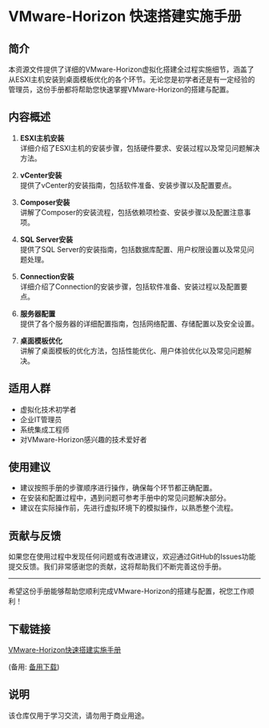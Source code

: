 # VMware-Horizon 快速搭建实施手册

## 简介

本资源文件提供了详细的VMware-Horizon虚拟化搭建全过程实施细节，涵盖了从ESXI主机安装到桌面模板优化的各个环节。无论您是初学者还是有一定经验的管理员，这份手册都将帮助您快速掌握VMware-Horizon的搭建与配置。

## 内容概述

1. **ESXI主机安装**  
   详细介绍了ESXI主机的安装步骤，包括硬件要求、安装过程以及常见问题解决方法。

2. **vCenter安装**  
   提供了vCenter的安装指南，包括软件准备、安装步骤以及配置要点。

3. **Composer安装**  
   讲解了Composer的安装流程，包括依赖项检查、安装步骤以及配置注意事项。

4. **SQL Server安装**  
   提供了SQL Server的安装指南，包括数据库配置、用户权限设置以及常见问题处理。

5. **Connection安装**  
   详细介绍了Connection的安装步骤，包括软件准备、安装过程以及配置要点。

6. **服务器配置**  
   提供了各个服务器的详细配置指南，包括网络配置、存储配置以及安全设置。

7. **桌面模板优化**  
   讲解了桌面模板的优化方法，包括性能优化、用户体验优化以及常见问题解决。

## 适用人群

- 虚拟化技术初学者
- 企业IT管理员
- 系统集成工程师
- 对VMware-Horizon感兴趣的技术爱好者

## 使用建议

- 建议按照手册的步骤顺序进行操作，确保每个环节都正确配置。
- 在安装和配置过程中，遇到问题可参考手册中的常见问题解决部分。
- 建议在实际操作前，先进行虚拟环境下的模拟操作，以熟悉整个流程。

## 贡献与反馈

如果您在使用过程中发现任何问题或有改进建议，欢迎通过GitHub的Issues功能提交反馈。我们非常感谢您的贡献，这将帮助我们不断完善这份手册。

---

希望这份手册能够帮助您顺利完成VMware-Horizon的搭建与配置，祝您工作顺利！

## 下载链接
[VMware-Horizon快速搭建实施手册](https://pan.quark.cn/s/eab425696f4e) 

(备用: [备用下载](https://pan.baidu.com/s/1vY0mywu0bIfmxYiYPYETrA?pwd=1234))

## 说明

该仓库仅用于学习交流，请勿用于商业用途。
